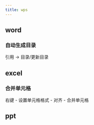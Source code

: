 ```yaml
---
title: wps
---
```


## word

### 自动生成目录

引用 -> 目录/更新目录





## excel

### 合并单元格

右键 - 设置单元格格式 - 对齐 - 合并单元格

### 







## ppt

